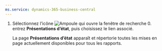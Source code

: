 ```yaml
---
ms.service: dynamics-365-business-central
---
```

1. Sélectionnez l’icône ![Ampoule qui ouvre la fenêtre de recherche 0.](../media/ui-search/search_small.png "Dites-moi ce que vous voulez faire") entrez **Présentations d’état**, puis choisissez le lien associé.

   La page **Présentations d’état** apparaît et répertorie toutes les mises en page actuellement disponibles pour tous les rapports.